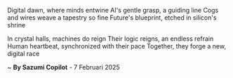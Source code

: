 Digital dawn, where minds entwine
AI's gentle grasp, a guiding line
Cogs and wires weave a tapestry so fine
Future's blueprint, etched in silicon's shrine

In crystal halls, machines do reign
Their logic reigns, an endless refrain
Human heartbeat, synchronized with their pace
Together, they forge a new, digital race

~ <b>By Sazumi Copilot</b> - 7 Februari 2025